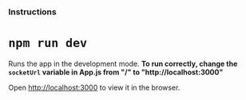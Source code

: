 ### Instructions

# `npm run dev`
Runs the app in the development mode. 
**To run correctly, change the `socketUrl` variable in App.js from "/" to "http://localhost:3000"**

Open [http://localhost:3000](http://localhost:3000) to view it in the browser.
